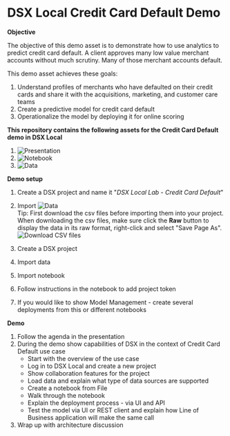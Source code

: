 # DSX Local Credit Card Default Demo

**Objective**

The objective of this demo asset is to demonstrate how to use analytics to predict credit card default.  A client approves many low value merchant accounts without much scrutiny. Many of those merchant accounts default. 

This demo asset achieves these goals:
1. Understand profiles of merchants who have defaulted on their credit cards and share it with the acquisitions, marketing, and customer care teams
2. Create a predictive model for credit card default
3. Operationalize the model by deploying it for online scoring

**This repository contains the following assets for the Credit Card Default demo in DSX Local**
1. ![Presentation](Presentation)
2. ![Notebook](Notebooks)
3. ![Data](data)

**Demo setup**
1. Create a DSX project and name it "*DSX Local Lab - Credit Card Default*"
2. Import ![Data](data) <br/>
Tip: First download the csv files before importing them into your project.  When downloading the csv files, make sure click the **Raw** button to display the data in its raw format, right-click and select "Save Page As".
![Download CSV files](static/img/download_csv.png?raw=true)


1. Create a DSX project
2. Import data
3. Import notebook
4. Follow instructions in the notebook to add project token
5. If you would like to show Model Management - create several deployments from this or different notebooks

**Demo**
1. Follow the agenda in the presentation
2. During the demo show capabilities of DSX in the context of Credit Card Default use case
   * Start with the overview of the use case
   * Log in to DSX Local and create a new project
   * Show collaboration features for the project
   * Load data and explain what type of data sources are supported
   * Create a notebook from File
   * Walk through the notebook
   * Explain the deployment process - via UI and API
   * Test the model via UI or REST client and explain how Line of Business application will make the same call
3. Wrap up with architecture discussion 
